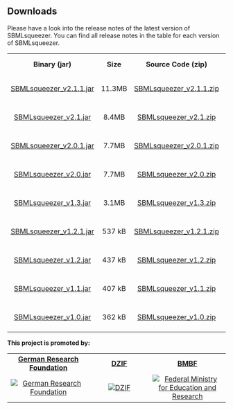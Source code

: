Downloads
-------------------

Please have a look into the release notes of the latest version of SBMLsqueezer.
You can find all release notes in the table for each version of SBMLsqueezer.

<table style="text-align:center;" width="95%" cellspacing="10" cellpadding="10" border="0" align="center">
<tr>
    <th>Binary (jar)</th>
    <th>Size</th>
    <th>Source Code (zip)</th>
    <th>Size</th>
    <th>Release Notes</th>
    <th>Date</th>
</tr>
<tr>
    <td><a href="https://github.com/draeger-lab/SBMLsqueezer/releases/download/v2.1.1/SBMLsqueezer_v2.1.1.jar">
    SBMLsqueezer_v2.1.1.jar</a></td>
    <td>11.3MB</td>
    <td><a href="https://github.com/draeger-lab/SBMLsqueezer/archive/v2.1.1.zip">
    SBMLsqueezer_v2.1.1.zip</a></td>
    <td>342MB</td>
    <td><a href="https://github.com/draeger-lab/SBMLsqueezer/releases/tag/v2.1.1">Release Notes 2.1.1</a></td>
    <td>2019-06-16</td>
</tr>
<tr>
    <td><a href="https://github.com/draeger-lab/SBMLsqueezer/releases/download/v2.1/SBMLsqueezer_v2.1.jar">
    SBMLsqueezer_v2.1.jar</a></td>
    <td>8.4MB</td>
    <td><a href="https://github.com/draeger-lab/SBMLsqueezer/releases/download/v2.1/SBMLsqueezer_v2.1.zip">
    SBMLsqueezer_v2.1.zip</a></td>
    <td>25.2MB</td>
    <td><a href="https://github.com/draeger-lab/SBMLsqueezer/releases/tag/v2.1">Release Notes 2.1</a></td>
    <td>2014-08-10</td>
</tr>
<tr>
    <td><a href="https://github.com/draeger-lab/SBMLsqueezer/releases/download/v2.0.1/SBMLsqueezer_v2.0.1_incl-libs.jar">
    SBMLsqueezer_v2.0.1.jar</a></td>
    <td>7.7MB</td>
    <td><a href="https://github.com/draeger-lab/SBMLsqueezer/releases/download/v2.0.1/SBMLsqueezer_v2.0.1.zip">
    SBMLsqueezer_v2.0.1.zip</a></td>
    <td>23.3MB</td>
    <td><a href="https://github.com/draeger-lab/SBMLsqueezer/releases/tag/v2.0.1">Release Notes 2.0.1</a></td>
    <td>2014-10-24</td>
</tr>
<tr>
    <td><a href="https://github.com/draeger-lab/SBMLsqueezer/releases/download/v2.0/SBMLsqueezer_v2.0_incl-libs.jar">
    SBMLsqueezer_v2.0.jar</a></td>
    <td>7.7MB</td>
    <td><a href="https://github.com/draeger-lab/SBMLsqueezer/releases/download/v2.0/SBMLsqueezer_v2.0.zip">
    SBMLsqueezer_v2.0.zip</a></td>
    <td>23.3MB</td>
    <td><a href="https://github.com/draeger-lab/SBMLsqueezer/releases/tag/v2.0">Release Notes 2.0</a></td>
    <td>2014-06-30</td>
</tr>
<tr>
    <td><a href="https://github.com/draeger-lab/SBMLsqueezer/releases/download/SBMLsqueezer1.3/SBMLsqueezer1.3.jar">
    SBMLsqueezer_v1.3.jar</a></td>
    <td>3.1MB</td>
    <td><a href="https://github.com/draeger-lab/SBMLsqueezer/releases/download/SBMLsqueezer1.3/SBMLsqueezer1.3.zip">
    SBMLsqueezer_v1.3.zip</a></td>
    <td>4.2MB</td>
    <td><a href="https://github.com/draeger-lab/SBMLsqueezer/releases/tag/SBMLsqueezer1.3">Release Notes 1.3</a></td>
    <td>2010-04-02</td>
</tr>
<tr>
    <td><a href="https://github.com/draeger-lab/SBMLsqueezer/releases/download/SBMLsqueezer1.2.1/SBMLsqueezer1.2.1.jar">
    SBMLsqueezer_v1.2.1.jar</a></td>
    <td>537 kB</td>
    <td><a href="https://github.com/draeger-lab/SBMLsqueezer/releases/download/SBMLsqueezer1.2.1/SBMLsqueezer1.2.1.zip">
    SBMLsqueezer_v1.2.1.zip</a></td>
    <td>426kB</td>
    <td><a href="https://github.com/draeger-lab/SBMLsqueezer/releases/tag/SBMLsqueezer1.2.1">Release Notes 1.2.1</a></td>
    <td>2009-08-07</td>
</tr>
<tr>
    <td><a href="https://github.com/draeger-lab/SBMLsqueezer/releases/download/SBMLsqueezer1.2/SBMLsqueezer1.2.jar">
    SBMLsqueezer_v1.2.jar</a></td>
    <td>437 kB</td>
    <td><a href="https://github.com/draeger-lab/SBMLsqueezer/releases/download/SBMLsqueezer1.2/SBMLsqueezer1.2.zip">
    SBMLsqueezer_v1.2.zip</a></td>
    <td>313 kB</td>
    <td><a href="https://github.com/draeger-lab/SBMLsqueezer/releases/tag/SBMLsqueezer1.2">Release Notes 1.2</a></td>
    <td>2009-07-31</td>
</tr>
<tr>
    <td><a href="https://github.com/draeger-lab/SBMLsqueezer/releases/download/SBMLsqueezer1.1/SBMLsqueezer1.1.jar">
    SBMLsqueezer_v1.1.jar</a></td>
    <td>407 kB</td>
    <td><a href="https://github.com/draeger-lab/SBMLsqueezer/releases/download/SBMLsqueezer1.1/SBMLsqueezer1.1.zip">
    SBMLsqueezer_v1.1.zip</a></td>
    <td>281 kB</td>
    <td><a href="https://github.com/draeger-lab/SBMLsqueezer/releases/tag/SBMLsqueezer1.1">Release Notes 1.1</a></td>
    <td>2009-02-09</td>
</tr>
<tr>
    <td><a href="https://github.com/draeger-lab/SBMLsqueezer/releases/download/SBMLsqueezer1.0/SBMLsqueezer1.0.jar">
    SBMLsqueezer_v1.0.jar</a></td>
    <td>362 kB</td>
    <td><a href="https://github.com/draeger-lab/SBMLsqueezer/releases/download/SBMLsqueezer1.0/SBMLsqueezer1.0.zip">
    SBMLsqueezer_v1.0.zip</a></td>
    <td>229 kB</td>
    <td><a href="https://github.com/draeger-lab/SBMLsqueezer/releases/tag/SBMLsqueezer1.0">Release Notes 1.0</a></td>
    <td>2008-04-28</td>
</tr>
</table>


**This project is promoted by:**

<table style="text-align:center;" width="95%" cellspacing="10" cellpadding="10" border="0" align="center">
<tbody>
<tr>
<td width="2%"><a href="https://www.dfg.de/en/index.jsp" target="_blank"><b>German Research Foundation</b></a></td>
<td width="2%"><a href="https://www.dzif.de/en" target="_blank"><b>DZIF</b></a></td>
<td width="2%"><a href="http://www.bmbf.de" target="_blank"><b>BMBF</b></a></td>

</tr>
<tr height="10">
<td width="2%">
<a class="image-link" href="https://www.dfg.de/en/index.jsp" target="_blank">
<img class="prom_logo" src="images/DFG.svg" title="German Research Foundation" alt="German Research Foundation"  /></a>
</td>
<td width="2%">
<a class="image-link" href="https://www.dzif.de/en" target="_blank">
<img class="prom_logo" src="images/DZIF.svg" title="DZIF" alt="DZIF" /></a>
</td>
<td width="2%">
<a class="image-link" href="http://www.bmbf.de" target="_blank">
<img class="prom_logo" src="images/BMBF_Logo_en.png" title="Federal Ministry for Education and Research" alt="Federal Ministry for Education and Research"  /></a>
</td>
</tr>
</tbody>
</table>